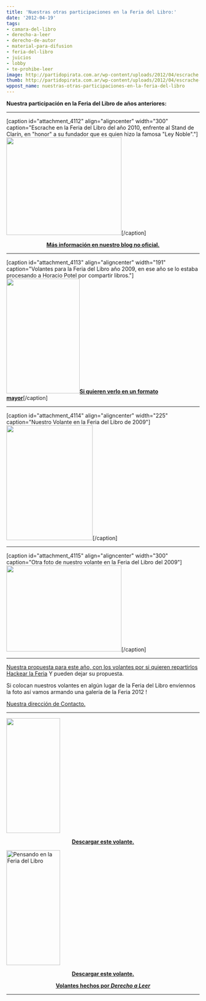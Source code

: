 ```yaml
---
title: 'Nuestras otras participaciones en la Feria del Libro:'
date: '2012-04-19'
tags:
- camara-del-libro
- derecho-a-leer
- derecho-de-autor
- material-para-difusion
- feria-del-libro
- juicios
- lobby
- te-prohibe-leer
image: http://partidopirata.com.ar/wp-content/uploads/2012/04/escrache.jpg
thumb: http://partidopirata.com.ar/wp-content/uploads/2012/04/escrache-150x150.jpg
wppost_name: nuestras-otras-participaciones-en-la-feria-del-libro
---
```


<strong>Nuestra participación en la Feria del Libro de años anteriores:</strong>

<hr />

[caption id="attachment_4112" align="aligncenter" width="300" caption="Escrache en la Feria del Libro del año 2010, enfrente al Stand de Clarín, en &quot;honor&quot; a su fundador que es quien hizo la famosa &quot;Ley Noble&quot;."]<a href="http://partidopirata.com.ar/wp-content/uploads/2012/04/escrache.jpg"><img class="size-medium wp-image-4112" title="escrache" src="http://partidopirata.com.ar/wp-content/uploads/2012/04/escrache-300x255.jpg" alt="" width="300" height="255" /></a>[/caption]
<p style="text-align: center;"><strong><a href="http://partido-pirata.blogspot.com/2010/05/posibles-escraches-del-partido-pirata.html">Más información en nuestro blog no oficial.</a></strong></p>


<hr />

[caption id="attachment_4113" align="aligncenter" width="191" caption="Volantes para la Feria del Libro año 2009, en ese año se lo estaba procesando a Horacio Potel por compartir libros."]<a href="http://partidopirata.com.ar/wp-content/uploads/2012/04/potel-2.jpg"><img class="size-medium wp-image-4113" title="potel-2" src="http://partidopirata.com.ar/wp-content/uploads/2012/04/potel-2-191x300.jpg" alt="" width="191" height="300" /><strong>Si quieren verlo en un formato mayor</strong></a>[/caption]

<hr />

[caption id="attachment_4114" align="aligncenter" width="225" caption="Nuestro Volante en la Feria del Libro de 2009"]<a href="http://partidopirata.com.ar/wp-content/uploads/2012/04/potel3.jpg"><img class="size-medium wp-image-4114" title="potel3" src="http://partidopirata.com.ar/wp-content/uploads/2012/04/potel3-225x300.jpg" alt="" width="225" height="300" /></a>[/caption]

<hr />

[caption id="attachment_4115" align="aligncenter" width="300" caption="Otra foto de nuestro volante en la Feria del Libro del 2009"]<a href="http://partidopirata.com.ar/wp-content/uploads/2012/04/potel4.jpg"><img class="size-medium wp-image-4115" title="potel4" src="http://partidopirata.com.ar/wp-content/uploads/2012/04/potel4-300x225.jpg" alt="" width="300" height="225" /></a>[/caption]

<hr />

<a href="http://partidopirata.com.ar/4083/se-inaugura-la-feria-del-libro-lobby-estas-volantes-y-mesas-para-ir-a-cuestionar-el-discurso-vigente">Nuestra propuesta para este año, con los volantes por si quieren repartirlos</a>
<a href="http://partidopirata.com.ar/4087/hackeando-la-feria-del-libro-caso-colombiano">Hackear la Feria</a>
Y pueden dejar su propuesta.

Si colocan nuestros volantes en algún lugar de la Feria del Libro envíennos la foto así vamos armando una galería de la Feria 2012 !

<a href="http://partidopirata.com.ar/contacto">Nuestra dirección de Contacto.</a>

<hr />

<div class="alignleft">

<a href="http://partidopirata.com.ar/wp-content/uploads/2011/04/criminalizados-2011.png"><img class=" wp-image-810 aligncenter" title="criminalizados-2011" src="http://partidopirata.com.ar/wp-content/uploads/2011/04/criminalizados-2011-140x300.png" alt="" width="140" height="300" /></a>
<p style="text-align: center;"><strong><a href="http://partidopirata.com.ar/wp-content/uploads/2011/04/criminalizados-2011.png" target="_blank">Descargar este volante.</a></strong></p>

</div>
<div></div>
<div class="alignright">

<a href="http://partidopirata.com.ar/wp-content/uploads/2011/04/subi-libros-2011.png"><img class="size-medium wp-image-811 alignleft" title="subi-libros-2011" src="http://partidopirata.com.ar/wp-content/uploads/2011/04/subi-libros-2011-140x300.png" alt="Pensando en la Feria del Libro" width="140" height="300" /></a>
<p style="text-align: center;"><strong><a href="http://partidopirata.com.ar/wp-content/uploads/2011/04/subi-libros-2011.png" target="_blank">Descargar este volante.</a></strong></p>

</div>
<p style="text-align: center;"><strong><a href="http://derechoaleer.org/" target="_blank">Volantes hechos por <em>Derecho a Leer</em></a></strong></p>


<hr />
